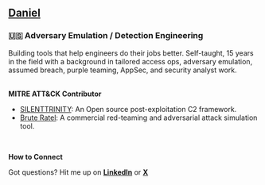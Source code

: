 ## [Daniel](https://armado.io/daniel)

### 🇺🇸 Adversary Emulation / Detection Engineering

Building tools that help engineers do their jobs better. Self-taught, 15 years in the field with a background in tailored access ops, adversary emulation, assumed breach, purple teaming, AppSec, and security analyst work.
</br>
</br>

**MITRE ATT&CK Contributor**

- [SILENTTRINITY](https://attack.mitre.org/software/S0692): An Open source post-exploitation C2 framework.
- [Brute Ratel](https://attack.mitre.org/software/S1063): A commercial red-teaming and adversarial attack simulation tool.
  
</br>

**How to Connect**

Got questions?  Hit me up on **[LinkedIn](https://www.linkedin.com/in/darmado)** or   **[X](https://x.com/darmad0)**
